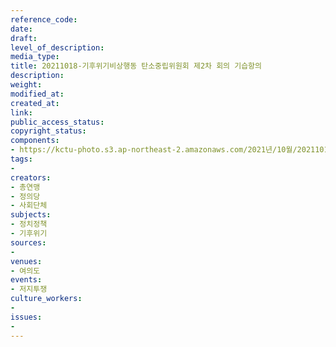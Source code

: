 ```yaml
---
reference_code: 
date: 
draft: 
level_of_description: 
media_type: 
title: 20211018-기후위기비상행동 탄소중립위원회 제2차 회의 기습항의
description: 
weight: 
modified_at: 
created_at: 
link: 
public_access_status: 
copyright_status: 
components:
- https://kctu-photo.s3.ap-northeast-2.amazonaws.com/2021년/10월/20211018-기후위기비상행동+탄소중립위원회+제2차+회의+기습항의/_5D40137.jpg
tags:
- 
creators:
- 총연맹
- 정의당
- 사회단체
subjects:
- 정치정책
- 기후위기
sources:
- 
venues:
- 여의도
events:
- 저지투쟁
culture_workers:
- 
issues:
- 
---
```


